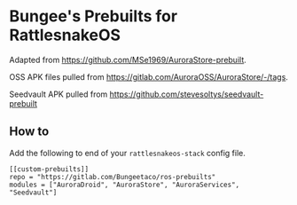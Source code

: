 # Bungee's Prebuilts for RattlesnakeOS

Adapted from https://github.com/MSe1969/AuroraStore-prebuilt.

OSS APK files pulled from https://gitlab.com/AuroraOSS/AuroraStore/-/tags.

Seedvault APK pulled from https://github.com/stevesoltys/seedvault-prebuilt

## How to
Add the following to end of your `rattlesnakeos-stack` config file.
```
[[custom-prebuilts]]
repo = "https://gitlab.com/Bungeetaco/ros-prebuilts"
modules = ["AuroraDroid", "AuroraStore", "AuroraServices", "Seedvault"]
```
